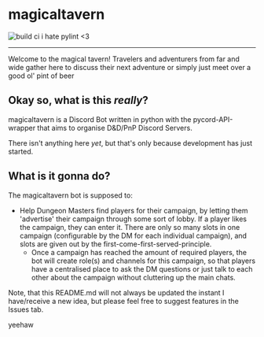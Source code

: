 # magicaltavern
![build ci](https://github.com/bitfl0wer/magicaltavern/actions/workflows/pylint.yml/badge.svg) i hate pylint <3

---

Welcome to the magical tavern! Travelers and adventurers from far and wide gather here to discuss their next adventure or simply just meet over a good ol' pint of beer

## Okay so, what is this *really*?

magicaltavern is a Discord Bot written in python with the pycord-API-wrapper that aims to organise D&D/PnP Discord Servers.

There isn't anything here *yet*, but that's only because development has just started.

## What is it gonna do?

The magicaltavern bot is supposed to:

- Help Dungeon Masters find players for their campaign, by letting them 'advertise' their campaign through some sort of lobby. If a player likes the campaign, they can enter it. There are only so many slots in one campaign (configurable by the DM for each individual campaign), and slots are given out by the first-come-first-served-principle.
  - Once a campaign has reached the amount of required players, the bot will create role(s) and channels for this campaign, so that players have a centralised place to ask the DM questions or just talk to each other about the campaign without cluttering up the main chats.

Note, that this README.md will not always be updated the instant I have/receive a new idea, but please feel free to suggest features in the Issues tab.

yeehaw
